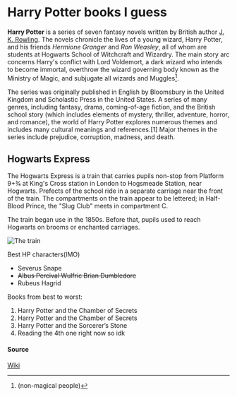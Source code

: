 # Harry Potter books I guess

**Harry Potter** is a series of seven fantasy novels written by British author [J. K. Rowling](https://en.wikipedia.org/wiki/J._K._Rowling). The novels chronicle the lives of a young wizard, Harry Potter, and his friends *Hermione Granger* and *Ron Weasley*, all of whom are students at Hogwarts School of Witchcraft and Wizardry. The main story arc concerns Harry's conflict with Lord Voldemort, a dark wizard who intends to become immortal, overthrow the wizard governing body known as the Ministry of Magic, and subjugate all wizards and Muggles[^1].

The series was originally published in English by Bloomsbury in the United Kingdom and Scholastic Press in the United States. A series of many genres, including fantasy, drama, coming-of-age fiction, and the British school story (which includes elements of mystery, thriller, adventure, horror, and romance), the world of Harry Potter explores numerous themes and includes many cultural meanings and references.[1] Major themes in the series include prejudice, corruption, madness, and death.

## Hogwarts Express

The Hogwarts Express is a train that carries pupils non-stop from Platform 9+3⁄4 at King's Cross station in London to Hogsmeade Station, near Hogwarts. Prefects of the school ride in a separate carriage near the front of the train. The compartments on the train appear to be lettered; in Half-Blood Prince, the "Slug Club" meets in compartment C.

The train began use in the 1850s. Before that, pupils used to reach Hogwarts on brooms or enchanted carriages.

![The train](https://upload.wikimedia.org/wikipedia/commons/thumb/2/2d/GWR_%27Hall%27_5972_%27Olton_Hall%27_at_Doncaster_Works.JPG/200px-GWR_%27Hall%27_5972_%27Olton_Hall%27_at_Doncaster_Works.JPG)

Best HP characters(IMO)
- Severus Snape
- ~~Albus Percival Wulfric Brian Dumbledore~~
- Rubeus Hagrid

Books from best to worst:
1. Harry Potter and the Chamber of Secrets 
2. Harry Potter and the Chamber of Secrets
3. Harry Potter and the Sorcerer’s Stone
4. Reading the 4th one right now so idk


[^1]: (non-magical people)

#### Source
[Wiki](https://en.wikipedia.org/wiki/Harry_Potter)